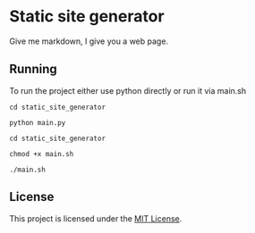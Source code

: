 # Static site generator

Give me markdown, I give you a web page.

## Running

To run the project either use python directly or run it via main.sh

```shell
cd static_site_generator

python main.py
```

```shell
cd static_site_generator

chmod +x main.sh

./main.sh
```

## License

This project is licensed under the [MIT License](./LICENSE).